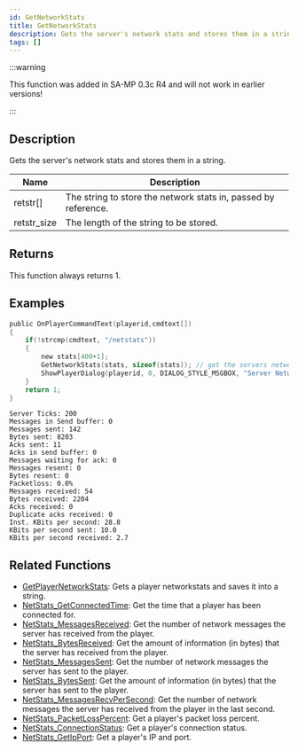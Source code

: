 ```yaml
---
id: GetNetworkStats
title: GetNetworkStats
description: Gets the server's network stats and stores them in a string.
tags: []
---
```


:::warning

This function was added in SA-MP 0.3c R4 and will not work in earlier versions!

:::

## Description

Gets the server's network stats and stores them in a string.

| Name        | Description                                                    |
| ----------- | -------------------------------------------------------------- |
| retstr[]    | The string to store the network stats in, passed by reference. |
| retstr_size | The length of the string to be stored.                         |

## Returns

This function always returns 1.

## Examples

```c
public OnPlayerCommandText(playerid,cmdtext[])
{
    if(!strcmp(cmdtext, "/netstats"))
    {
        new stats[400+1];
        GetNetworkStats(stats, sizeof(stats)); // get the servers networkstats
        ShowPlayerDialog(playerid, 0, DIALOG_STYLE_MSGBOX, "Server Network Stats", stats, "Close", "");
    }
    return 1;
}
```

```
Server Ticks: 200
Messages in Send buffer: 0
Messages sent: 142
Bytes sent: 8203
Acks sent: 11
Acks in send buffer: 0
Messages waiting for ack: 0
Messages resent: 0
Bytes resent: 0
Packetloss: 0.0%
Messages received: 54
Bytes received: 2204
Acks received: 0
Duplicate acks received: 0
Inst. KBits per second: 28.8
KBits per second sent: 10.0
KBits per second received: 2.7
```

## Related Functions

- [GetPlayerNetworkStats](GetPlayerNetworkStats): Gets a player networkstats and saves it into a string.
- [NetStats_GetConnectedTime](NetStats_GetConnectedTime): Get the time that a player has been connected for.
- [NetStats_MessagesReceived](NetStats_MessagesReceived): Get the number of network messages the server has received from the player.
- [NetStats_BytesReceived](NetStats_BytesReceived): Get the amount of information (in bytes) that the server has received from the player.
- [NetStats_MessagesSent](NetStats_MessagesSent): Get the number of network messages the server has sent to the player.
- [NetStats_BytesSent](NetStats_BytesSent): Get the amount of information (in bytes) that the server has sent to the player.
- [NetStats_MessagesRecvPerSecond](NetStats_MessagesRecvPerSecond): Get the number of network messages the server has received from the player in the last second.
- [NetStats_PacketLossPercent](NetStats_PacketLossPercent): Get a player's packet loss percent.
- [NetStats_ConnectionStatus](NetStats_ConnectionStatus): Get a player's connection status.
- [NetStats_GetIpPort](NetStats_GetIpPort): Get a player's IP and port.
